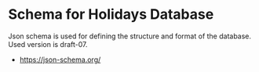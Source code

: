 # Schema for Holidays Database

Json schema is used for defining the structure and format of the database. Used version is draft-07.

* https://json-schema.org/
